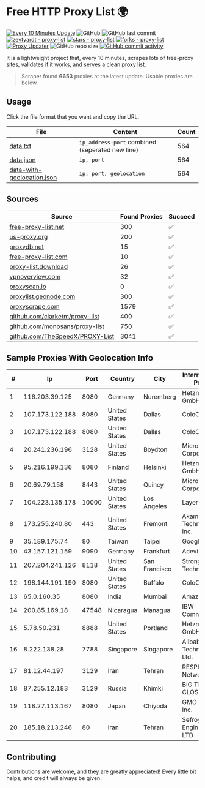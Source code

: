 
# Free HTTP Proxy List 🌍

[![Every 10 Minutes Update](https://github.com/mertguvencli/http-proxy-list/actions/workflows/main.yml/badge.svg?branch=main)](https://github.com/mertguvencli/http-proxy-list/actions/workflows/main.yml)
![GitHub](https://img.shields.io/github/license/mertguvencli/http-proxy-list)
![GitHub last commit](https://img.shields.io/github/last-commit/mertguvencli/http-proxy-list)
[![zevtyardt - proxy-list](https://img.shields.io/static/v1?label=zevtyardt&message=proxy-list&color=blue&logo=github)](https://github.com/zevtyardt/proxy-list "Go to GitHub repo")
[![stars - proxy-list](https://img.shields.io/github/stars/zevtyardt/proxy-list?style=social)](https://github.com/zevtyardt/proxy-list)
[![forks - proxy-list](https://img.shields.io/github/forks/zevtyardt/proxy-list?style=social)](https://github.com/zevtyardt/proxy-list)
[![Proxy Updater](https://github.com/zevtyardt/proxy-list/workflows/Proxy%20Updater/badge.svg)](https://github.com/zevtyardt/proxy-list/actions?query=workflow:"Proxy+Updater")
![GitHub repo size](https://img.shields.io/github/repo-size/zevtyardt/proxy-list)
[![GitHub commit activity](https://img.shields.io/github/commit-activity/m/zevtyardt/proxy-list?logo=commits)](https://github.com/zevtyardt/proxy-list/commits/main)

It is a lightweight project that, every 10 minutes, scrapes lots of free-proxy sites, validates if it works, and serves a clean proxy list.

> Scraper found **6653** proxies at the latest update. Usable proxies are below.

## Usage

Click the file format that you want and copy the URL.

|File|Content|Count|
|----|-------|-----|
|[data.txt](https://raw.githubusercontent.com/mertguvencli/http-proxy-list/main/proxy-list/data.txt)|`ip_address:port` combined (seperated new line)|564|
|[data.json](https://raw.githubusercontent.com/mertguvencli/http-proxy-list/main/proxy-list/data.json)|`ip, port`|564|
|[data-with-geolocation.json](https://raw.githubusercontent.com/mertguvencli/http-proxy-list/main/proxy-list/data-with-geolocation.json)|`ip, port, geolocation`|564|

## Sources

|Source|Found Proxies|Succeed|
|------|-------------|-------|
|[free-proxy-list.net](https://free-proxy-list.net)|300|✅|
|[us-proxy.org](https://www.us-proxy.org)|200|✅|
|[proxydb.net](http://proxydb.net)|15|✅|
|[free-proxy-list.com](https://free-proxy-list.com/?page=&port=&type%5B%5D=http&type%5B%5D=https&up_time=0&search=Search)|10|✅|
|[proxy-list.download](https://www.proxy-list.download/HTTP)|26|✅|
|[vpnoverview.com](https://vpnoverview.com/privacy/anonymous-browsing/free-proxy-servers)|32|✅|
|[proxyscan.io](https://www.proxyscan.io)|0|✅|
|[proxylist.geonode.com](https://proxylist.geonode.com/api/proxy-list?limit=300&page=1&sort_by=lastChecked&sort_type=desc&protocols=http,https)|300|✅|
|[proxyscrape.com](https://api.proxyscrape.com/v2/?request=displayproxies&protocol=http&timeout=10000&country=all&ssl=all&anonymity=all)|1579|✅|
|[github.com/clarketm/proxy-list](https://raw.githubusercontent.com/clarketm/proxy-list/master/proxy-list-raw.txt)|400|✅|
|[github.com/monosans/proxy-list](https://raw.githubusercontent.com/monosans/proxy-list/main/proxies/http.txt)|750|✅|
|[github.com/TheSpeedX/PROXY-List](https://raw.githubusercontent.com/TheSpeedX/PROXY-List/master/http.txt)|3041|✅|


## Sample Proxies With Geolocation Info

|#|Ip|Port|Country|City|Internet Service Provider|
|-|--|----|-------|----|-------------------------|
|1|116.203.39.125|8080|Germany|Nuremberg|Hetzner Online GmbH|
|2|107.173.122.188|8080|United States|Dallas|ColoCrossing|
|3|107.173.122.188|8080|United States|Dallas|ColoCrossing|
|4|20.241.236.196|3128|United States|Boydton|Microsoft Corporation|
|5|95.216.199.136|8080|Finland|Helsinki|Hetzner Online GmbH|
|6|20.69.79.158|8443|United States|Quincy|Microsoft Corporation|
|7|104.223.135.178|10000|United States|Los Angeles|LayerHost|
|8|173.255.240.80|443|United States|Fremont|Akamai Technologies, Inc.|
|9|35.189.175.74|80|Taiwan|Taipei|Google LLC|
|10|43.157.121.159|9090|Germany|Frankfurt|Aceville Pte.ltd|
|11|207.204.241.126|8118|United States|San Francisco|Strong Technology|
|12|198.144.191.190|8080|United States|Buffalo|ColoCrossing|
|13|65.0.160.35|8080|India|Mumbai|Amazon.com|
|14|200.85.169.18|47548|Nicaragua|Managua|IBW Communications|
|15|5.78.50.231|8888|United States|Portland|Hetzner Online GmbH|
|16|8.222.138.28|7788|Singapore|Singapore|Alibaba (US) Technology Co., Ltd.|
|17|81.12.44.197|3129|Iran|Tehran|RESPINA Networks|
|18|87.255.12.183|3129|Russia|Khimki|BIG TELECOM CLOSED JSC|
|19|118.27.113.167|8080|Japan|Chiyoda|GMO Internet, Inc.|
|20|185.18.213.246|80|Iran|Tehran|Sefroyek Pardaz Engineering Co. LTD|



## Contributing

Contributions are welcome, and they are greatly appreciated! Every
little bit helps, and credit will always be given.

